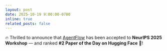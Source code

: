 ```yaml
---
layout: post
date: 2025-10-19 9:00:00-0700
inline: true
related_posts: false
---
```


🔥 Thrilled to announce that [AgentFlow](https://agentflow.stanford.edu) has been accepted to **NeurIPS 2025 Workshop** — and ranked **#2 Paper of the Day on Hugging Face** 🤗!
